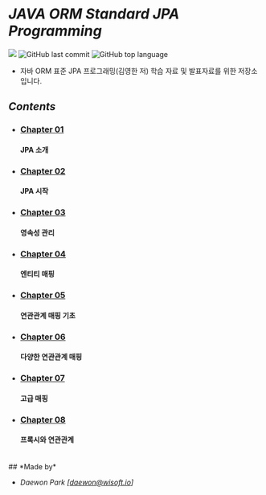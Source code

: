 # *JAVA ORM Standard JPA Programming*

![](https://img.shields.io/badge/start%20day%20%20-20.02.27-green?style=flat-square&logo=start) ![GitHub last commit](https://img.shields.io/github/last-commit/MoochiPark/jpa?style=flat-square) ![GitHub top language](https://img.shields.io/github/languages/top/moochipark/spring?color=orange&logo=java&style=flat-square)


- 자바 ORM 표준 JPA 프로그래밍(김영한 저) 학습 자료 및 발표자료를 위한 저장소 입니다.

## *Contents*

- ### [Chapter 01]( https://github.com/MoochiPark/jpa/tree/master/chapter01 )

  #### JPA 소개

- ### [Chapter 02]( https://github.com/MoochiPark/jpa/tree/master/chapter02 )

  #### JPA 시작

- ### [Chapter 03]( https://github.com/MoochiPark/jpa/tree/master/chapter03 )

  #### 영속성 관리

- ### [Chapter 04]( https://github.com/MoochiPark/jpa/tree/master/chapter04 )

  #### 엔티티 매핑

- ### [Chapter 05]( https://github.com/MoochiPark/jpa/tree/master/chapter05 )

  #### 연관관계 매핑 기초
  
- ### [Chapter 06]( https://github.com/MoochiPark/jpa/tree/master/chapter06 )

  #### 다양한 연관관계 매핑
    
- ### [Chapter 07]( https://github.com/MoochiPark/jpa/tree/master/chapter07 )

  #### 고급 매핑
  
- ### [Chapter 08]( https://github.com/MoochiPark/jpa/tree/master/chapter08 )

  #### 프록시와 연관관계 
  
<br/>
## *Made by*

 - *Daewon Park* *[<daewon@wisoft.io>]*
